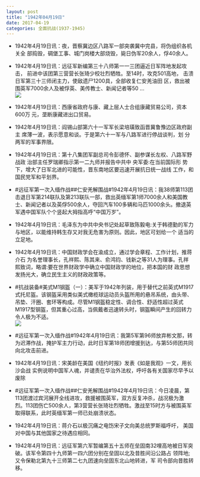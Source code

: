 ```yaml
---
layout: post
title: "1942年04月19日"
date: 2017-04-19
categories: 全面抗战(1937-1945)
---
```


<meta name="referrer" content="no-referrer" />

- 1942年4月19日讯：夜，晋察冀边区八路军一部突袭冀中完县，将伪组织各机关全 部捣毁，碉堡工事、城门岗楼大部烧毁，毙日伪军20余人，俘40余人。 

- 1942年4月19日讯：远征军新编第三十八师第一一三团逼近日军阵地发起攻击， 前进中该团第三营营长张琦少校壮烈牺牲。至14时，攻克501高地， 击溃日军第三十三师闭主力，使敌遗尸1200具，全部收复仁安羌油田 区，救出被围英军7000余人及被俘英、美传教士、新闻记者等50 ... <br/><img src="https://wx4.sinaimg.cn/large/aca367d8ly1fesc4n131ij20c80ay0sv.jpg" />

- 1942年4月19日讯：西康省政府与康、藏上层人士合组康藏贸易公司，资本600万 元，垄断康藏进出口贸易。 

- 1942年4月19日讯：阎锡山部第六十一军军长梁培璜致函晋冀鲁豫边区政府副主 席薄一波，表示愿意和谈。于是第六十一军与八路军进行停战谈判，划 分两军的军事界限。 

- 1942年4月19日讯：第十八集团军副总司令彭德怀、副参谋长左权、八路军野战政 治部主任罗瑞卿指示第一二九师并报告中共中 央军委:在当前国际形 势下，增大了日军北进的可能性，晋东南地区要迅速开展抗日统一战线 工作，和国民党军和平划界。 

- #远征军第一次入缅作战##仁安羌解围战#1942年4月19日讯：我38师第113团击退日军第214联队及第213联队一部，救出英缅军第1师7000余人和美国教士、新闻记者以及英俘500余人，夺回汽车100多辆和马匹1000余头。撤退英军遇中国军队个个竖起大拇指高呼“中国万岁”。 

- 1942年4月19日讯：毛泽东为中共中央书记处起草致陈毅电:关于韩德勤的军力 与地区，以能维持韩生存又对我无危害为原则。因此，地区可划给一个 适当的立足地。 

- 1942年4月19日讯：中国财政学会在渝成立，通过学会章程、工作计划，推蒋介石 为名誉理事长，孔祥熙、陈其来、俞鸿钧、钱新之等31人为理事。孔祥 熙致词，略谓:要在世界财政学中确立中国财政学的地位，把本国的财 政思想发扬光大，确立民生主义的财政政策等。 

- #抗战装备#美式M1钢盔（一）：美军于1942年列装，用于替代之前英式M1917式托尼盔。该钢盔采用类似美式橄榄球运动员头盔所用的悬吊系统，由头带、吊垫、汗圈、套环等构成。尽管M1钢盔稳定性、调合性、舒适性超过英式M1917型钢盔，但其重心过高，当佩戴者迅速转头时，钢盔瞬间产生的回转力令人极为不适。 <br/><img src="https://wx1.sinaimg.cn/large/aca367d8ly1ferrbktqbxj20d6103afh.jpg" />

- #远征军第一次入缅作战#1942年4月19日讯：我第5军第96师放弃彬文那，转为迟滞作战，掩护军主力行动，此时日军第18师团增援到达，与第55师团共同向北攻击前进。 

- 1942年4月19日讯：宋美龄在美国《纽约时报》发表《如是我观》一文，用长沙会战 实例说明中国军人魂，并谴责在华治外法权，呼吁各有关国家尽早予以 废除 

- #远征军第一次入缅作战##仁安羌解围战#1942年4月19日讯：今日凌晨，第113团渡过宾河展开全线进攻，救援被围英军，双方反复冲杀，战况极为激烈。113团伤亡500余人，第3营营长张琦壮烈牺牲。激战至15时方与被围英军取得联系，此时英缅军第一师已处崩溃状态。 

- 1942年4月19日讯：蒋介石以极沉痛之电饬宋子文向美总统罗斯福呼吁， 美国对中国与其他国家之待遇应相同。 

- 1942年4月19日讯：远征军第六军暂编第五十五师在垒固南32哩高地被日军突 破。该军令第四十九师第一四六团分别在垒固以北及昔胜间沿公路占 领阵地;又令保勒北第九十三师第二七九团速向垒固东北山地转进，军 司令部向昔胜转移。 

